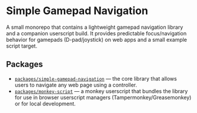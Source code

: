 # Simple Gamepad Navigation

A small monorepo that contains a lightweight gamepad navigation library and a companion userscript build. It provides predictable focus/navigation behavior for gamepads (D-pad/joystick) on web apps and a small example script target.

## Packages

- [`packages/simple-gamepad-navigation`](./packages/simple-gamepad-navigation) — the core library that allows users to navigate any web page using a controller.
- [`packages/monkey-script`](./packages/monkey-script) — a monkey userscript that bundles the library for use in browser userscript managers (Tampermonkey/Greasemonkey) or for local development.
